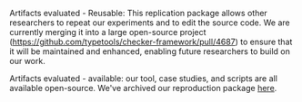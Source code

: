 Artifacts evaluated - Reusable: This replication package allows other
researchers to repeat our experiments and to edit the source code.  We are
currently merging it into a large open-source project
(https://github.com/typetools/checker-framework/pull/4687) to ensure that
it will be maintained and enhanced, enabling future researchers to build on
our work.

Artifacts evaluated - available: our tool, case studies, and scripts
are all available open-source. We've archived our reproduction package
[here](https://zenodo.org/record/4902322#.YLrTMC1h1TY).
